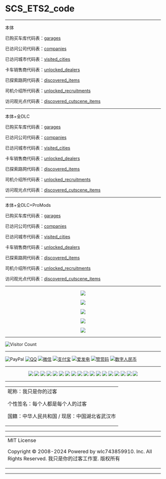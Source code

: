 # SCS_ETS2_code

---

本体

已购买车库代码表：[garages](https://raw.githubusercontent.com/wlc743859910/SCS_ETS2_code/master/body/garages.txt)

已访问公司代码表：[companies](https://raw.githubusercontent.com/wlc743859910/SCS_ETS2_code/master/body/companies.txt)

已访问城市代码表：[visited_cities](https://raw.githubusercontent.com/wlc743859910/SCS_ETS2_code/master/body/visited_cities.txt)

卡车销售商代码表：[unlocked_dealers](https://raw.githubusercontent.com/wlc743859910/SCS_ETS2_code/master/body/unlocked_dealers.txt)

已探索路网代码表：[discovered_items](https://raw.githubusercontent.com/wlc743859910/SCS_ETS2_code/master/body/discovered_items.txt)

司机介绍所代码表：[unlocked_recruitments](https://raw.githubusercontent.com/wlc743859910/SCS_ETS2_code/master/body/unlocked_recruitments.txt)

访问观光点代码表：[discovered_cutscene_items](https://raw.githubusercontent.com/wlc743859910/SCS_ETS2_code/master/body/discovered_cutscene_items.txt)

---

本体+全DLC

已购买车库代码表：[garages](https://raw.githubusercontent.com/wlc743859910/SCS_ETS2_code/master/body_DLC/garages.txt)

已访问公司代码表：[companies](https://raw.githubusercontent.com/wlc743859910/SCS_ETS2_code/master/body_DLC/companies.txt)

已访问城市代码表：[visited_cities](https://raw.githubusercontent.com/wlc743859910/SCS_ETS2_code/master/body_DLC/visited_cities.txt)

卡车销售商代码表：[unlocked_dealers](https://raw.githubusercontent.com/wlc743859910/SCS_ETS2_code/master/body_DLC/unlocked_dealers.txt)

已探索路网代码表：[discovered_items](https://raw.githubusercontent.com/wlc743859910/SCS_ETS2_code/master/body_DLC/discovered_items.txt)

司机介绍所代码表：[unlocked_recruitments](https://raw.githubusercontent.com/wlc743859910/SCS_ETS2_code/master/body_DLC/unlocked_recruitments.txt)

访问观光点代码表：[discovered_cutscene_items](https://raw.githubusercontent.com/wlc743859910/SCS_ETS2_code/master/body_DLC/discovered_cutscene_items.txt)

---

本体+全DLC+ProMods

已购买车库代码表：[garages](https://raw.githubusercontent.com/wlc743859910/SCS_ETS2_code/master/Body_DLC_ProMods/garages.txt)

已访问公司代码表：[companies](https://raw.githubusercontent.com/wlc743859910/SCS_ETS2_code/master/Body_DLC_ProMods/companies.txt)

已访问城市代码表：[visited_cities](https://raw.githubusercontent.com/wlc743859910/SCS_ETS2_code/master/Body_DLC_ProMods/visited_cities.txt)

卡车销售商代码表：[unlocked_dealers](https://raw.githubusercontent.com/wlc743859910/SCS_ETS2_code/master/Body_DLC_ProMods/unlocked_dealers.txt)

已探索路网代码表：[discovered_items](https://raw.githubusercontent.com/wlc743859910/SCS_ETS2_code/master/Body_DLC_ProMods/discovered_items.txt)

司机介绍所代码表：[unlocked_recruitments](https://raw.githubusercontent.com/wlc743859910/SCS_ETS2_code/master/Body_DLC_ProMods/unlocked_recruitments.txt)

访问观光点代码表：[discovered_cutscene_items](https://raw.githubusercontent.com/wlc743859910/SCS_ETS2_code/master/Body_DLC_ProMods/discovered_cutscene_items.txt)

---

<p align="center">
  <img src="https://raw.gitmirror.com/wlc743859910/SCS_ETS2_code/master/img/1.webp">
</p>

<p align="center">
  <img src="https://raw.gitmirror.com/wlc743859910/SCS_ETS2_code/master/img/2.webp">
</p>

<p align="center">
  <img src="https://raw.gitmirror.com/wlc743859910/SCS_ETS2_code/master/img/3.webp">
</p>

<p align="center">
  <img src="https://raw.gitmirror.com/wlc743859910/SCS_ETS2_code/master/img/4.webp">
</p>

<p align="center">
  <img src="https://raw.gitmirror.com/wlc743859910/SCS_ETS2_code/master/img/5.webp">
</p>

---

![Visitor Count](https://profile-counter.glitch.me/{SCS_ETS2_code}/count.svg)

---

![PayPal](https://img.shields.io/badge/PayPal-%E5%90%91TA%E6%8D%90%E5%8A%A9-green.svg) [![QQ](https://img.shields.io/badge/QQ-%E5%90%91TA%E6%8D%90%E5%8A%A9-green.svg)](https://raw.gitmirror.com/wlc743859910/wlc743859910/master/img/QQ.webp) [![微信](https://img.shields.io/badge/微信-%E5%90%91TA%E6%8D%90%E5%8A%A9-green.svg)](https://raw.gitmirror.com/wlc743859910/wlc743859910/master/img/WX.webp) [![支付宝](https://img.shields.io/badge/支付宝-%E5%90%91TA%E6%8D%90%E5%8A%A9-green.svg)](https://raw.gitmirror.com/wlc743859910/wlc743859910/master/img/ZFB.webp) [![爱发电](https://img.shields.io/badge/爱发电-%E5%90%91TA%E6%8D%90%E5%8A%A9-green.svg)](https://raw.gitmirror.com/wlc743859910/wlc743859910/master/img/AFD.webp) [![赞赏码](https://img.shields.io/badge/赞赏码-%E5%90%91TA%E6%8D%90%E5%8A%A9-green.svg)](https://raw.gitmirror.com/wlc743859910/wlc743859910/master/img/ZSM.webp) [![数字人民币](https://img.shields.io/badge/数字人民币-%E5%90%91TA%E6%8D%90%E5%8A%A9-green.svg)](https://raw.gitmirror.com/wlc743859910/wlc743859910/master/img/SZRMB.webp)

---

<div align="center">
 <img src="https://img.shields.io/badge/Steam-%E6%88%91%E5%8F%AA%E6%98%AF%E4%BD%A0%E7%9A%84%E8%BF%87%E5%AE%A2-brightgreen.svg"> 
 <img src="https://img.shields.io/badge/Discord-%E6%88%91%E5%8F%AA%E6%98%AF%E4%BD%A0%E7%9A%84%E8%BF%87%E5%AE%A2-brightgreen.svg"> 
 <img src="https://img.shields.io/badge/Telegram-%E6%88%91%E5%8F%AA%E6%98%AF%E4%BD%A0%E7%9A%84%E8%BF%87%E5%AE%A2-brightgreen.svg"> 
 <img src="https://img.shields.io/badge/哔哩哔哩-%E6%88%91%E5%8F%AA%E6%98%AF%E4%BD%A0%E7%9A%84%E8%BF%87%E5%AE%A2-brightgreen.svg"> 
 <img src="https://img.shields.io/badge/Gitee-%E6%88%91%E5%8F%AA%E6%98%AF%E4%BD%A0%E7%9A%84%E8%BF%87%E5%AE%A2-brightgreen.svg"> 
 <img src="https://img.shields.io/badge/GitHub-%E6%88%91%E5%8F%AA%E6%98%AF%E4%BD%A0%E7%9A%84%E8%BF%87%E5%AE%A2-brightgreen.svg"> 
 <img src="https://img.shields.io/badge/知乎-%E6%88%91%E5%8F%AA%E6%98%AF%E4%BD%A0%E7%9A%84%E8%BF%87%E5%AE%A2-brightgreen.svg"> 
 <img src="https://img.shields.io/badge/微信公众号-%E6%88%91%E5%8F%AA%E6%98%AF%E4%BD%A0%E7%9A%84%E8%BF%87%E5%AE%A2-brightgreen.svg"> 
 <img src="https://img.shields.io/badge/慕课网-%E6%88%91%E5%8F%AA%E6%98%AF%E4%BD%A0%E7%9A%84%E8%BF%87%E5%AE%A2-brightgreen.svg"> 
 <img src="https://img.shields.io/badge/简书-%E6%88%91%E5%8F%AA%E6%98%AF%E4%BD%A0%E7%9A%84%E8%BF%87%E5%AE%A2-brightgreen.svg"> 
 <img src="https://img.shields.io/badge/CSDN-%E6%88%91%E5%8F%AA%E6%98%AF%E4%BD%A0%E7%9A%84%E8%BF%87%E5%AE%A2-brightgreen.svg"> 
 <img src="https://img.shields.io/badge/博客园-%E6%88%91%E5%8F%AA%E6%98%AF%E4%BD%A0%E7%9A%84%E8%BF%87%E5%AE%A2-brightgreen.svg"> 
 <img src="https://img.shields.io/badge/掘金-%E6%88%91%E5%8F%AA%E6%98%AF%E4%BD%A0%E7%9A%84%E8%BF%87%E5%AE%A2-brightgreen.svg"> 
 <img src="https://img.shields.io/badge/思否-%E6%88%91%E5%8F%AA%E6%98%AF%E4%BD%A0%E7%9A%84%E8%BF%87%E5%AE%A2-brightgreen.svg"> 
 <img src="https://img.shields.io/badge/小红书-%E6%88%91%E5%8F%AA%E6%98%AF%E4%BD%A0%E7%9A%84%E8%BF%87%E5%AE%A2-brightgreen.svg"> 
 <img src="https://img.shields.io/badge/开源中国-%E6%88%91%E5%8F%AA%E6%98%AF%E4%BD%A0%E7%9A%84%E8%BF%87%E5%AE%A2-brightgreen.svg"> 
 <img src="https://img.shields.io/badge/百度贴吧-%E6%88%91%E5%8F%AA%E6%98%AF%E4%BD%A0%E7%9A%84%E8%BF%87%E5%AE%A2-brightgreen.svg"> 
 <img src="https://img.shields.io/badge/腾讯云社区-%E6%88%91%E5%8F%AA%E6%98%AF%E4%BD%A0%E7%9A%84%E8%BF%87%E5%AE%A2-brightgreen.svg"> 
</div>

---

<table>
    <tr>
        <td >
昵称：我只是你的过客

个性签名：每个人都是每个人的过客

国籍：中华人民共和国 / 现居：中国湖北省武汉市
        </center>
        </td>
    </tr>
</table>

---

<table>
    <tr>
        <td >
MIT License

Copyright © 2008-2024 Powered by wlc743859910. Inc. All Rights Reserved. 我只是你的过客工作室. 版权所有
        </center>
        </td>
    </tr>
</table>

---
